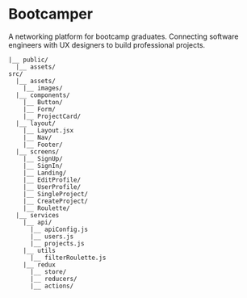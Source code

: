# Bootcamper

A networking platform for bootcamp graduates. Connecting software engineers with UX designers to build professional projects.

```
|__ public/
  |__ assets/
src/
  |__ assets/
    |__ images/
  |__ components/
    |__ Button/
    |__ Form/
    |__ ProjectCard/
  |__ layout/
    |__ Layout.jsx
    |__ Nav/
    |__ Footer/
  |__ screens/
    |__ SignUp/
    |__ SignIn/
    |__ Landing/
    |__ EditProfile/
    |__ UserProfile/
    |__ SingleProject/
    |__ CreateProject/
    |__ Roulette/
  |__ services
    |__ api/
      |__ apiConfig.js
      |__ users.js
      |__ projects.js
    |__ utils
      |__ filterRoulette.js
    |__ redux
      |__ store/
      |__ reducers/
      |__ actions/
```
